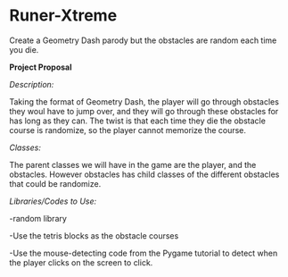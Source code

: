 # Runer-Xtreme
Create a Geometry Dash parody but the obstacles are random each time you die.

**Project Proposal**

*Description:*

Taking the format of Geometry Dash, the player will go through obstacles they woul have to jump over, and they will go through these obstacles for has long as they can. The twist is that each time they die the obstacle course is randomize, so the player cannot memorize the course.

*Classes:*

The parent classes we will have in the game are the player, and the obstacles. However obstacles has child classes of the different obstacles that could be randomize.


*Libraries/Codes to Use:*

-random library

-Use the tetris blocks as the obstacle courses

-Use the mouse-detecting code from the Pygame tutorial to detect when the player clicks on the screen to click.
